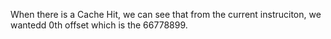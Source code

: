 When there is a Cache Hit, we can see that from the current instruciton, we wantedd 0th offset which is the 66778899.